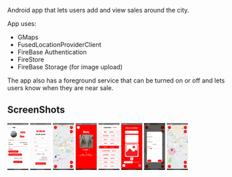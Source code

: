 Android app that lets users add and view sales around the city.

App uses:
  * GMaps
  * FusedLocationProviderClient
  * FireBase Authentication 
  * FireStore
  * FireBase Storage (for image upload)

The app also has a foreground service that can be turned on or off and lets users know when they are near sale.

## ScreenShots

<a href="https://github.com/IlijaIlic/RMAS/blob/main/Scrs/Scr1.jpg?raw=true"><img src="https://github.com/IlijaIlic/RMAS/blob/main/Scrs/Scr2.jpg?raw=true" width="48"/></a>
<a href="https://github.com/IlijaIlic/RMAS/blob/main/Scrs/Scr1.jpg?raw=true"><img src="https://github.com/IlijaIlic/RMAS/blob/main/Scrs/Scr1.jpg?raw=true" width="48"/></a>
<a href="https://github.com/IlijaIlic/RMAS/blob/main/Scrs/Scr1.jpg?raw=true"><img src="https://github.com/IlijaIlic/RMAS/blob/main/Scrs/Scr3.jpg?raw=true" width="48"/></a>
<a href="https://github.com/IlijaIlic/RMAS/blob/main/Scrs/Scr1.jpg?raw=true"><img src="https://github.com/IlijaIlic/RMAS/blob/main/Scrs/Scr4.jpg?raw=true" width="48"/></a>
<a href="https://github.com/IlijaIlic/RMAS/blob/main/Scrs/Scr1.jpg?raw=true"><img src="https://github.com/IlijaIlic/RMAS/blob/main/Scrs/Scr5.jpg?raw=true" width="48"/></a>
<a href="https://github.com/IlijaIlic/RMAS/blob/main/Scrs/Scr1.jpg?raw=true"><img src="https://github.com/IlijaIlic/RMAS/blob/main/Scrs/Scr6.jpg?raw=true" width="48"/></a>
<a href="https://github.com/IlijaIlic/RMAS/blob/main/Scrs/Scr1.jpg?raw=true"><img src="https://github.com/IlijaIlic/RMAS/blob/main/Scrs/Scr7.jpg?raw=true" width="48"/></a>
<a href="https://github.com/IlijaIlic/RMAS/blob/main/Scrs/Scr1.jpg?raw=true"><img src="https://github.com/IlijaIlic/RMAS/blob/main/Scrs/Scr8.jpg?raw=true" width="48"/></a>
